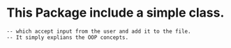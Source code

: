 # This Package include a simple class.
    -- which accept input from the user and add it to the file.
    -- It simply explians the OOP concepts.
